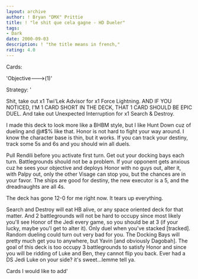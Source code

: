 ```yaml
---
layout: archive
author: ! Bryan "DMX" Prittie
title: ! "le shit que cela gagne - HD Dueler"
tags:
- Dark
date: 2000-09-03
description: ! "the title means in french,"
rating: 4.0
---
```

Cards: 

'Objective--->(1)'

Strategy: '

Shit, take out x1 Twi'Lek Advisor for x1 Force Lightning.  AND IF YOU NOTICED, I'M 1 CARD SHORT IN THE DECK, THAT 1 CARD SHOULD BE EPIC DUEL.  And take out Unexpected Interruption for x1 Search & Destroy.

I made this deck to look more like a BHBM style, but I like Hunt Down cuz of dueling and @#$% like that.  Honor is not hard to fight your way around.  I know the character base is thin, but it works.  If you can track your destiny, track some 5s and 6s and you should win all duels.

Pull Rendili before you activate first turn.  Get out your docking bays each turn.  Battlegrounds should not be a problem.  If your opponent gets anxious cuz he sees your objective and deploys Honor with no guys out, alter it, with Palpy out, only the other Visage can stop you, but the chances are in your favor.  The ships are good for destiny, the new executor is a 5, and the dreadnaughts are all 4s.

The deck has gone 12-0 for me right now.  It tears up everything.

Search and Destroy will eat HB alive, or any space oriented deck for that matter.  And 2 battlegrounds will not be hard to occupy since most likely you'll see Honor of the Jedi every game, so you should be at 3 (if your lucky, maybe you'l get to alter it).  Only duel when you've stacked [tracked].  Random dueling could turn out very bad for you.	The Docking Bays will pretty much get you to anywhere, but Yavin [and obviously Dagobah].  The goal of this deck is too occupy 3 battlegrounds to satisfy Honor and since you will be ridding of Luke and Ben, they cannot flip you back.  Ever had a DS Jedi Luke on your side? it's sweet...lemme tell ya.

Cards I would like to add'